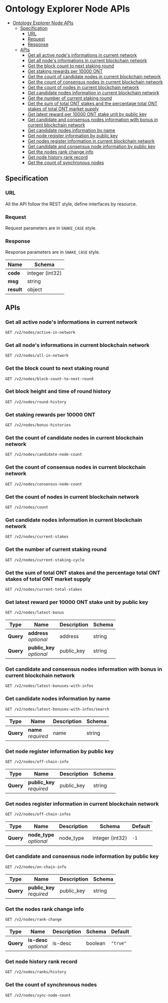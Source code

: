# Ontology Explorer Node APIs

- [Ontology Explorer Node APIs](#ontology-explorer-node-apis)
  - [Specification](#specification)
    - [URL](#url)
    - [Request](#request)
    - [Response](#response)
  - [APIs](#apis)
    - [Get all active node's informations in current network](#get-all-active-nodes-informations-in-current-network)
    - [Get all node's informations in current blockchain network](#get-all-nodes-informations-in-current-blockchain-network)
    - [Get the block count to next staking round](#get-the-block-count-to-next-staking-round)
    - [Get staking rewards per 10000 ONT](#get-staking-rewards-per-10000-ont)
    - [Get the count of candidate nodes in current blockchain network](#get-the-count-of-candidate-nodes-in-current-blockchain-network)
    - [Get the count of consensus nodes in current blockchain network](#get-the-count-of-consensus-nodes-in-current-blockchain-network)
    - [Get the count of nodes in current blockchain network](#get-the-count-of-nodes-in-current-blockchain-network)
    - [Get candidate nodes information in current blockchain network](#get-candidate-nodes-information-in-current-blockchain-network)
    - [Get the number of current staking round](#get-the-number-of-current-staking-round)
    - [Get the sum of total ONT stakes and the percentage total ONT stakes of total ONT market supply](#get-the-sum-of-total-ont-stakes-and-the-percentage-total-ont-stakes-of-total-ont-market-supply)
    - [Get latest reward per 10000 ONT stake unit by public key](#get-latest-reward-per-10000-ont-stake-unit-by-public-key)
    - [Get candidate and consensus nodes information with bonus in current blockchain network](#get-candidate-and-consensus-nodes-information-with-bonus-in-current-blockchain-network)
    - [Get candidate nodes information by name](#get-candidate-nodes-information-by-name)
    - [Get node register information by public key](#get-node-register-information-by-public-key)
    - [Get nodes register information in current blockchain network](#get-nodes-register-information-in-current-blockchain-network)
    - [Get candidate and consensus node information by public key](#get-candidate-and-consensus-node-information-by-public-key)
    - [Get the nodes rank change info](#get-the-nodes-rank-change-info)
    - [Get node history rank record](#get-node-history-rank-record)
    - [Get the count of synchronous nodes](#get-the-count-of-synchronous-nodes)

## Specification

### URL

All the API follow the REST style, define interfaces by resource.

### Request
 
Request parameters are in `SNAKE_CASE` style.

### Response

Response parameters are in `SNAKE_CASE`  style.

|Name|Schema|
|---|---|
|**code**  |integer (int32)|
|**msg**  |string|
|**result**  |object|

## APIs

### Get all active node's informations in current network

```
GET /v2/nodes/active-in-network
```

### Get all node's informations in current blockchain network

```
GET /v2/nodes/all-in-network
```

### Get the block count to next staking round

```
GET /v2/nodes/block-count-to-next-round
```

### Get block height and time of round history

```
GET /v2/nodes/round-history
```

### Get staking rewards per 10000 ONT

```
GET /v2/nodes/bonus-histories
```

### Get the count of candidate nodes in current blockchain network

```
GET /v2/nodes/candidate-node-count
```

### Get the count of consensus nodes in current blockchain network

```
GET /v2/nodes/consensus-node-count
```

### Get the count of nodes in current blockchain network

```
GET /v2/nodes/count
```

### Get candidate nodes information in current blockchain network

```
GET /v2/nodes/current-stakes
```

### Get the number of current staking round

```
GET /v2/nodes/current-staking-cycle
```

### Get the sum of total ONT stakes and the percentage total ONT stakes of total ONT market supply

```
GET /v2/nodes/current-total-stakes
```

### Get latest reward per 10000 ONT stake unit by public key

```
GET /v2/nodes/latest-bonus
```

|Type|Name|Description|Schema|
|---|---|---|---|
|**Query**|**address**  <br>*optional*|address|string|
|**Query**|**public_key**  <br>*optional*|public_key|string|


### Get candidate and consensus nodes information with bonus in current blockchain network

```
GET /v2/nodes/latest-bonuses-with-infos
```

### Get candidate nodes information by name

```
GET /v2/nodes/latest-bonuses-with-infos/search
```

|Type|Name|Description|Schema|
|---|---|---|---|
|**Query**|**name**  <br>*required*|name|string|

### Get node register information by public key

```
GET /v2/nodes/off-chain-info
```

|Type|Name|Description|Schema|
|---|---|---|---|
|**Query**|**public_key**  <br>*required*|public_key|string|

### Get nodes register information in current blockchain network

```
GET /v2/nodes/off-chain-infos
```

|Type|Name|Description|Schema|Default|
|---|---|---|---|---|
|**Query**|**node_type**  <br>*optional*|node_type|integer (int32)|`-1`|

### Get candidate and consensus node information by public key

```
GET /v2/nodes/on-chain-info
```

|Type|Name|Description|Schema|
|---|---|---|---|
|**Query**|**public_key**  <br>*required*|public_key|string|

### Get the nodes rank change info

```
GET /v2/nodes/rank-change
```

|Type|Name|Description|Schema|Default|
|---|---|---|---|---|
|**Query**|**is-desc**  <br>*optional*|is-desc|boolean|`"true"`|

### Get node history rank record

```
GET /v2/nodes/ranks/history
```

### Get the count of synchronous nodes

```
GET /v2/nodes/sync-node-count
```
